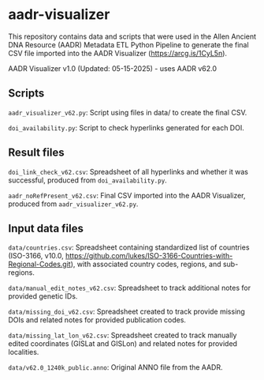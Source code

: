 # aadr-visualizer

This repository contains data and scripts that were used in the Allen Ancient DNA Resource (AADR) Metadata ETL Python Pipeline to generate the final CSV file imported into the AADR Visualizer (https://arcg.is/1CyL5n). 

AADR Visualizer v1.0 (Updated: 05-15-2025) - uses AADR v62.0


## Scripts 

`aadr_visualizer_v62.py`: Script using files in data/ to create the final CSV.
    
`doi_availability.py`: Script to check hyperlinks generated for each DOI.

## Result files

`doi_link_check_v62.csv`: Spreadsheet of all hyperlinks and whether it was successful, produced from `doi_availability.py`.
    
`aadr_noRefPresent_v62.csv`: Final CSV imported into the AADR Visualizer, produced from `aadr_visualizer_v62.py`.
    
## Input data files

`data/countries.csv`: Spreadsheet containing standardized list of countries (ISO-3166, v10.0, https://github.com/lukes/ISO-3166-Countries-with-Regional-Codes.git), with associated country codes, regions, and sub-regions. 
    
`data/manual_edit_notes_v62.csv`: Spreadsheet to track additional notes for provided genetic IDs.
    
`data/missing_doi_v62.csv`: Spreadsheet created to track provide missing DOIs and related notes for provided publication codes.

`data/missing_lat_lon_v62.csv`: Spreadsheet created to track manually edited coordinates (GISLat and GISLon) and related notes for provided localities.
    
`data/v62.0_1240k_public.anno`: Original ANNO file from the AADR.
